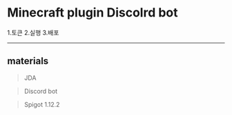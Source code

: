 
 Minecraft plugin Discolrd bot
===============================
1.토큰
2.실행
3.배포
*****
materials 
---------

> JDA 

> Discord bot 

> Spigot 1.12.2